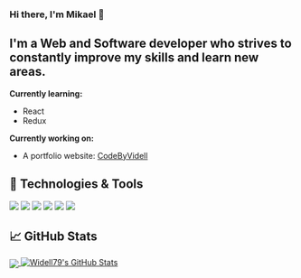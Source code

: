 ### Hi there, I'm Mikael 👋
## I'm a Web and Software developer who strives to constantly improve my skills and learn new areas.


**Currently learning:**
- React
- Redux

**Currently working on:** 
- A portfolio website:
[CodeByVidell](https://codebyvidell.netlify.app/)



## 🔧 Technologies & Tools

![](https://img.shields.io/badge/Code-Python-informational?style=flat&logo=python&logoColor=white&color=2bbc8a)
![](https://img.shields.io/badge/Code-JavaScript-informational?style=flat&logo=javascript&logoColor=white&color=2bbc8a)
![](https://img.shields.io/badge/Web-HTML5-informational?style=flat&logo=HTML&logoColor=white&color=2bbc8a)
![](https://img.shields.io/badge/Web-CSS-informational?style=flat&logo=HTML&logoColor=white&color=2bbc8a)
![](https://img.shields.io/badge/Web-Bootstrap-informational?style=flat&logo=HTML&logoColor=white&color=2bbc8a)
![](https://img.shields.io/badge/Backend-NodeJS-informational?style=flat&logo=HTML&logoColor=white&color=2bbc8a)

## &#x1f4c8; GitHub Stats

<a href="https://github.com/widell79/Widell79">
  <img align="center" src="https://github-readme-stats.vercel.app/api/top-langs/?username=Widell79&title_color=#81c7ea&text_color=#878585&icon_color=2bbc8a&bg_color=#e0f8fc" />
</a>
<a href="https://github.com/Widell79/Widell79">
  <img align="top" src="https://github-readme-stats.vercel.app/api?username=Widell79&show_icons=true&line_height=27&count_private=true&title_color=#81c7ea&text_color=#878585&icon_color=2bbc8a&bg_color=1d1f21" alt="Widell79's GitHub Stats" />
</a>

<!--
![Widell79 github stats](https://github-readme-stats.vercel.app/api?username=widell79)
**Widell79/Widell79** is a ✨ _special_ ✨ repository because its `README.md` (this file) appears on your GitHub profile.


Here are some ideas to get you started:

- 🔭 I’m currently working on ...
- 👯 I’m looking to collaborate on ...
- 🤔 I’m looking for help with ...
- 💬 Ask me about ...
- 📫 How to reach me: ...
- 😄 Pronouns: ...
- ⚡ Fun fact: ...

-->




